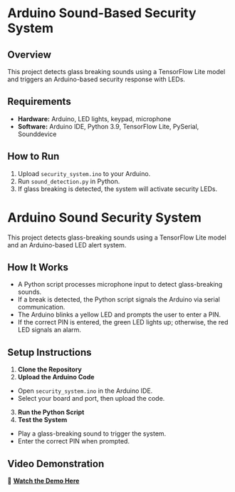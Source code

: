 # Arduino Sound-Based Security System  

## Overview  
This project detects glass breaking sounds using a TensorFlow Lite model and triggers an Arduino-based security response with LEDs.  

## Requirements  
- **Hardware:** Arduino, LED lights, keypad, microphone  
- **Software:** Arduino IDE, Python 3.9, TensorFlow Lite, PySerial, Sounddevice  

## How to Run  
1. Upload `security_system.ino` to your Arduino.  
2. Run `sound_detection.py` in Python.  
3. If glass breaking is detected, the system will activate security LEDs.  

# Arduino Sound Security System

This project detects glass-breaking sounds using a TensorFlow Lite model and an Arduino-based LED alert system.

## How It Works
- A Python script processes microphone input to detect glass-breaking sounds.
- If a break is detected, the Python script signals the Arduino via serial communication.
- The Arduino blinks a yellow LED and prompts the user to enter a PIN.
- If the correct PIN is entered, the green LED lights up; otherwise, the red LED signals an alarm.

## Setup Instructions
1. **Clone the Repository**
2. **Upload the Arduino Code**
- Open `security_system.ino` in the Arduino IDE.
- Select your board and port, then upload the code.

3. **Run the Python Script**
4. **Test the System**
- Play a glass-breaking sound to trigger the system.
- Enter the correct PIN when prompted.

## Video Demonstration
🔗 **[Watch the Demo Here](YOUR_VIDEO_LINK_HERE)**

